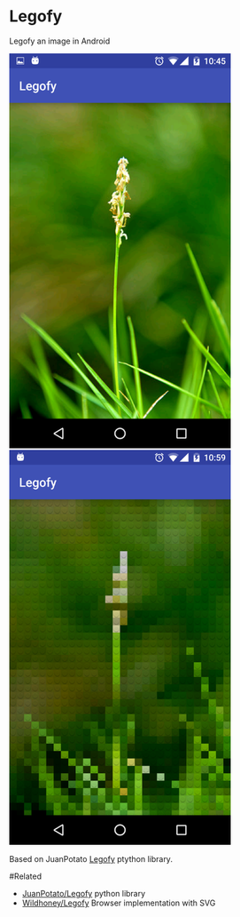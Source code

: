 # Legofy
Legofy an image in Android

<img src="https://raw.githubusercontent.com/Urucas/Legofy/master/screen1.png" width="400" />
<img src="https://raw.githubusercontent.com/Urucas/Legofy/master/screen2.png" width="400" />

Based on JuanPotato [Legofy](https://github.com/JuanPotato/Legofy) ptython library.

#Related
* [JuanPotato/Legofy](https://github.com/JuanPotato/Legofy) python library
* [Wildhoney/Legofy](https://github.com/Wildhoney/Legofy) Browser implementation with SVG
